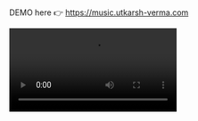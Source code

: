 DEMO here 👉 https://music.utkarsh-verma.com

![video](https://github.com/utkarshverm4/viber/master/assets/demo.mp4)
